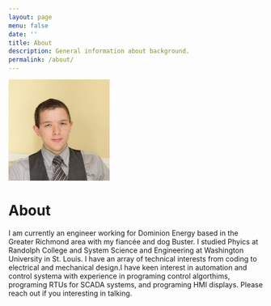 ```yaml
---
layout: page
menu: false
date: ''
title: About
description: General information about background.
permalink: /about/
---
```


<img class="img-rounded" src="/assets/img/uploads/head_shot.jpg" alt="Zach Vernon" width="200">

# About

I am currently an engineer working for Dominion Energy based in the Greater Richmond area with my fiancée and dog Buster. I studied Phyics at Randolph College and System Science and Engineering at Washington University in St. Louis. I have an array of technical interests from coding to electrical and mechanical design.I have keen interest in automation and control systema with experience in programing control algorthims, programing RTUs for SCADA systems, and programing HMI displays. Please reach out if you interesting in talking.

